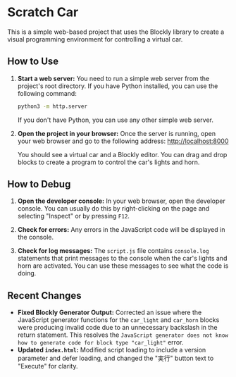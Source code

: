 # Scratch Car

This is a simple web-based project that uses the Blockly library to create a visual programming environment for controlling a virtual car.

## How to Use

1.  **Start a web server:**
    You need to run a simple web server from the project's root directory. If you have Python installed, you can use the following command:
    ```bash
    python3 -m http.server
    ```
    If you don't have Python, you can use any other simple web server.

2.  **Open the project in your browser:**
    Once the server is running, open your web browser and go to the following address:
    [http://localhost:8000](http://localhost:8000)

    You should see a virtual car and a Blockly editor. You can drag and drop blocks to create a program to control the car's lights and horn.

## How to Debug

1.  **Open the developer console:**
    In your web browser, open the developer console. You can usually do this by right-clicking on the page and selecting "Inspect" or by pressing `F12`.

2.  **Check for errors:**
    Any errors in the JavaScript code will be displayed in the console.

3.  **Check for log messages:**
    The `script.js` file contains `console.log` statements that print messages to the console when the car's lights and horn are activated. You can use these messages to see what the code is doing.

## Recent Changes

-   **Fixed Blockly Generator Output:** Corrected an issue where the JavaScript generator functions for the `car_light` and `car_horn` blocks were producing invalid code due to an unnecessary backslash in the return statement. This resolves the `JavaScript generator does not know how to generate code for block type "car_light"` error.
-   **Updated `index.html`:** Modified script loading to include a version parameter and defer loading, and changed the "実行" button text to "Execute" for clarity.
